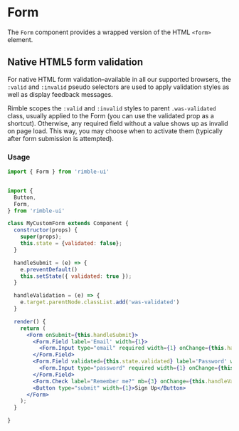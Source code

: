 # Form
The `Form` component provides a wrapped version of the HTML `<form>` element.

## Native HTML5 form validation
For native HTML form validation–available in all our supported browsers, the `:valid` and `:invalid` pseudo selectors are used to apply validation styles as well as display feedback messages.

Rimble scopes the `:valid` and `:invalid` styles to parent `.was-validated` class, usually applied to the Form (you can use the validated prop as a shortcut). Otherwise, any required field without a value shows up as invalid on page load. This way, you may choose when to activate them (typically after form submission is attempted).

<!-- STORY -->

### Usage
```jsx
import { Form } from 'rimble-ui'
```

```jsx

import {
  Button,
  Form,
} from 'rimble-ui'

class MyCustomForm extends Component {
  constructor(props) {
    super(props);
    this.state = {validated: false};
  }

  handleSubmit = (e) => {
    e.preventDefault()
    this.setState({ validated: true });
  }

  handleValidation = (e) => {
    e.target.parentNode.classList.add('was-validated')
  }

  render() {
    return (
      <Form onSubmit={this.handleSubmit}>
        <Form.Field label='Email' width={1}>
          <Form.Input type="email" required width={1} onChange={this.handleValidation} />
        </Form.Field>
        <Form.Field validated={this.state.validated} label='Password' width={1}>
          <Form.Input type="password" required width={1} onChange={this.handleValidation}/>
        </Form.Field>
        <Form.Check label="Remember me?" mb={3} onChange={this.handleValidation} />
        <Button type="submit" width={1}>Sign Up</Button>
      </Form>
    );
  }

}
```
<!-- Form component props -->
